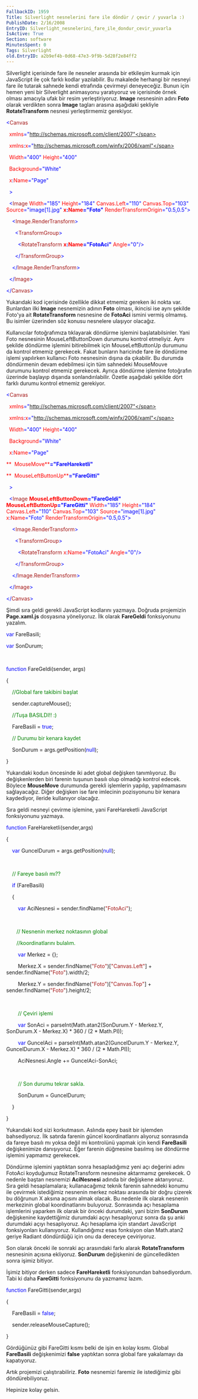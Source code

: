 ```yaml
---
FallbackID: 1959
Title: Silverlight nesnelerini fare ile döndür / çevir / yuvarla :)
PublishDate: 2/16/2008
EntryID: Silverlight_nesnelerini_fare_ile_dondur_cevir_yuvarla
IsActive: True
Section: software
MinutesSpent: 0
Tags: Silverlight
old.EntryID: a2b9ef4b-0d68-47e3-9f9b-5d28f2e84ff2
---
```

Silverlight içerisinde fare ile nesneler arasında bir etkileşim kurmak
için JavaScript ile çok farklı kodlar yazılabilir. Bu makalede herhangi
bir nesneyi fare ile tutarak sahnede kendi etrafında çevirmeyi
deneyeceğiz. Bunun için hemen yeni bir Silverlight animasyonu
yaratıyoruz ve içerisinde örnek olması amacıyla ufak bir resim
yerleştiriyoruz. **Image** nesnesinin adını **Foto** olarak verdikten
sonra **Image** tagları arasına aşağıdaki şekliyle **RotateTransform**
nesnesi yerleştirmemiz gerekiyor.

<span style="color: blue;">\<</span><span
style="color: #a31515;">Canvas</span>

<span style="color: red;">  xmlns</span><span
style="color: blue;">="http://schemas.microsoft.com/client/2007"</span>

<span style="color: red;">  xmlns</span><span
style="color: blue;">:</span><span style="color: red;">x</span><span
style="color: blue;">="http://schemas.microsoft.com/winfx/2006/xaml"</span>

<span style="color: red;">  Width</span><span
style="color: blue;">="400"</span><span style="color: red;">
Height</span><span style="color: blue;">="400"</span>

<span style="color: red;">  Background</span><span
style="color: blue;">="White"</span>

<span style="color: red;">  x</span><span
style="color: blue;">:</span><span style="color: red;">Name</span><span
style="color: blue;">="Page"</span>

<span style="color: blue;">  \></span>

<span style="color: #a31515;">  </span><span
style="color: blue;">\<</span><span
style="color: #a31515;">Image</span><span style="color: red;">
Width</span><span style="color: blue;">="185"</span><span
style="color: red;"> Height</span><span
style="color: blue;">="184"</span><span style="color: red;">
Canvas.Left</span><span style="color: blue;">="110"</span><span
style="color: red;"> Canvas.Top</span><span
style="color: blue;">="103"</span><span style="color: red;">
Source</span><span style="color: blue;">="image[1].jpg"</span><span
style="color: red;"> **x**</span><span
style="color: blue;">**:**</span><span
style="color: red;">**Name**</span><span
style="color: blue;">**="Foto"**</span><span style="color: red;">
RenderTransformOrigin</span><span
style="color: blue;">="0.5,0.5"\></span>

<span style="color: #a31515;">    </span><span
style="color: blue;">\<</span><span
style="color: #a31515;">Image.RenderTransform</span><span
style="color: blue;">\></span>

<span style="color: #a31515;">      </span><span
style="color: blue;">\<</span><span
style="color: #a31515;">TransformGroup</span><span
style="color: blue;">\></span>

<span style="color: #a31515;">        </span><span
style="color: blue;">\<</span><span
style="color: #a31515;">RotateTransform</span><span style="color: red;">
**x**</span><span style="color: blue;">**:**</span><span
style="color: red;">**Name**</span><span
style="color: blue;">**="FotoAci"**</span><span style="color: red;">
Angle</span><span style="color: blue;">="0"/\></span>

<span style="color: #a31515;">      </span><span
style="color: blue;">\</</span><span
style="color: #a31515;">TransformGroup</span><span
style="color: blue;">\></span>

<span style="color: #a31515;">    </span><span
style="color: blue;">\</</span><span
style="color: #a31515;">Image.RenderTransform</span><span
style="color: blue;">\></span>

<span style="color: #a31515;">  </span><span
style="color: blue;">\</</span><span
style="color: #a31515;">Image</span><span style="color: blue;">\></span>

<span style="color: blue;">\</</span><span
style="color: #a31515;">Canvas</span><span
style="color: blue;">\></span>

Yukarıdaki kod içerisinde özellikle dikkat etmemiz gereken iki nokta
var. Bunlardan ilki **Image** nesnemizin adının **Foto** olması,
ikincisi ise aynı şekilde Foto'ya ait **RotateTransform** nesnesine de
**FotoAci** ismini vermiş olmamış. Bu isimler üzerinden söz konusu
nesnelere ulaşıyor olacağız.

Kullanıcılar fotoğrafımıza tıklayarak döndürme işlemini
başlatabilsinler. Yani Foto nesnesinin MouseLeftButtonDown durumunu
kontrol etmeliyiz. Aynı şekilde döndürme işlemini bitirebilmek için
MouseLeftButtonUp durumunu da kontrol etmemiz gerekecek. Fakat bunların
haricinde fare ile döndürme işlemi yapılırken kullanıcı Foto nesnesinin
dışına da çıkabilir. Bu durumda döndürmenin devam edebilmesi için tüm
sahnedeki MouseMouve durumunu kontrol etmemiz gerekecek. Ayrıca döndürme
işlemine fotoğrafın üzerinde başlayıp dışarıda sonlandırılabilir. Özetle
aşağıdaki şekilde dört farklı durumu kontrol etmemiz gerekiyor.

<span style="color: blue;">\<</span><span
style="color: #a31515;">Canvas</span>

<span style="color: red;">  xmlns</span><span
style="color: blue;">="http://schemas.microsoft.com/client/2007"</span>

<span style="color: red;">  xmlns</span><span
style="color: blue;">:</span><span style="color: red;">x</span><span
style="color: blue;">="http://schemas.microsoft.com/winfx/2006/xaml"</span>

<span style="color: red;">  Width</span><span
style="color: blue;">="400"</span><span style="color: red;">
Height</span><span style="color: blue;">="400"</span>

<span style="color: red;">  Background</span><span
style="color: blue;">="White"</span>

<span style="color: red;">  x</span><span
style="color: blue;">:</span><span style="color: red;">Name</span><span
style="color: blue;">="Page"</span>

<span style="color: red;">**  MouseMove**</span><span
style="color: blue;">**="FareHareketli"**</span>

<span style="color: red;">**  MouseLeftButtonUp**</span><span
style="color: blue;">**="FareGitti"**</span>

<span style="color: blue;">  \></span>

<span style="color: #a31515;">  </span><span
style="color: blue;">\<</span><span
style="color: #a31515;">Image</span><span style="color: red;">
**MouseLeftButtonDown**</span><span
style="color: blue;">**="FareGeldi"**</span><span style="color: red;">
**MouseLeftButtonUp**</span><span
style="color: blue;">**="FareGitti"**</span> <span style="color: red;">
Width</span><span style="color: blue;">="185"</span><span
style="color: red;"> Height</span><span
style="color: blue;">="184"</span><span style="color: red;">
Canvas.Left</span><span style="color: blue;">="110"</span><span
style="color: red;"> Canvas.Top</span><span
style="color: blue;">="103"</span><span style="color: red;">
Source</span><span style="color: blue;">="image[1].jpg"</span><span
style="color: red;"> x</span><span style="color: blue;">:</span><span
style="color: red;">Name</span><span
style="color: blue;">="Foto"</span><span style="color: red;">
RenderTransformOrigin</span><span
style="color: blue;">="0.5,0.5"\></span>

<span style="color: #a31515;">    </span><span
style="color: blue;">\<</span><span
style="color: #a31515;">Image.RenderTransform</span><span
style="color: blue;">\></span>

<span style="color: #a31515;">      </span><span
style="color: blue;">\<</span><span
style="color: #a31515;">TransformGroup</span><span
style="color: blue;">\></span>

<span style="color: #a31515;">        </span><span
style="color: blue;">\<</span><span
style="color: #a31515;">RotateTransform</span><span style="color: red;">
x</span><span style="color: blue;">:</span><span
style="color: red;">Name</span><span
style="color: blue;">="FotoAci"</span><span style="color: red;">
Angle</span><span style="color: blue;">="0"/\></span>

<span style="color: #a31515;">      </span><span
style="color: blue;">\</</span><span
style="color: #a31515;">TransformGroup</span><span
style="color: blue;">\></span>

<span style="color: #a31515;">    </span><span
style="color: blue;">\</</span><span
style="color: #a31515;">Image.RenderTransform</span><span
style="color: blue;">\></span>

<span style="color: #a31515;">  </span><span
style="color: blue;">\</</span><span
style="color: #a31515;">Image</span><span style="color: blue;">\></span>

<span style="color: blue;">\</</span><span
style="color: #a31515;">Canvas</span><span
style="color: blue;">\></span>

Şimdi sıra geldi gerekli JavaScript kodlarını yazmaya. Doğruda
projemizin **Page.xaml.js** dosyasına yöneliyoruz. İlk olarak
**FareGeldi** fonksiyonunu yazalım.

<span style="color: blue;">var</span> FareBasili;

<span style="color: blue;">var</span> SonDurum;

 

<span style="color: blue;">function</span> FareGeldi(sender, args)

{

    <span style="color: green;">//Global fare takibini başlat</span>

    sender.captureMouse();

    <span style="color: green;">//Tuşa BASILDI!! :)</span>

    FareBasili = <span style="color: blue;">true</span>;

    <span style="color: green;">// Durumu bir kenara kaydet</span>

    SonDurum = args.getPosition(<span style="color: blue;">null</span>);

}

Yukarıdaki kodun öncesinde iki adet global değişken tanımlıyoruz. Bu
değişkenlerden biri farenin tuşunun basılı olup olmadığı kontrol edecek.
Böylece **MouseMove** durumunda gerekli işlemlerin yapılıp,
yapılmamasını sağlayacağız. Diğer değişken ise fare imlecinin
pozisyonunu bir kenara kaydediyor, ileride kullanıyor olacağız.

Sıra geldi nesneyi çevirme işlemine, yani FareHareketli JavaScript
fonksiyonunu yazmaya.

<span style="color: blue;">function</span> FareHareketli(sender,args)

{

    <span style="color: blue;">var</span> GuncelDurum =
args.getPosition(<span style="color: blue;">null</span>);

 

    <span style="color: green;">// Fareye basılı mı??</span>

    <span style="color: blue;">if</span> (FareBasili)

    {   

        <span style="color: blue;">var</span> AciNesnesi =
sender.findName(<span style="color: #a31515;">"FotoAci"</span>);

 

       <span style="color: green;">// Nesnenin merkez noktasının
global</span>

       <span style="color: green;">//koordinatlarını bulalım.</span>

        <span style="color: blue;">var</span> Merkez = {};     

        Merkez.X = sender.findName(<span
style="color: #a31515;">"Foto"</span>)[<span
style="color: #a31515;">"Canvas.Left"</span>] + sender.findName(<span
style="color: #a31515;">"Foto"</span>).width/2;

        Merkez.Y = sender.findName(<span
style="color: #a31515;">"Foto"</span>)[<span
style="color: #a31515;">"Canvas.Top"</span>] + sender.findName(<span
style="color: #a31515;">"Foto"</span>).height/2;

 

        <span style="color: green;">// Çeviri işlemi</span>

        <span style="color: blue;">var</span> SonAci =
parseInt(Math.atan2(SonDurum.Y - Merkez.Y, SonDurum.X - Merkez.X) \* 360
/ (2 \* Math.PI));

        <span style="color: blue;">var</span> GuncelAci =
parseInt(Math.atan2(GuncelDurum.Y - Merkez.Y, GuncelDurum.X -
Merkez.X) \* 360 / (2 \* Math.PI));

        AciNesnesi.Angle += GuncelAci-SonAci;

 

        <span style="color: green;">// Son durumu tekrar sakla.</span>

        SonDurum = GuncelDurum;

    }

}

Yukarıdaki kod sizi korkutmasın. Aslında epey basit bir işlemden
bahsediyoruz. İlk satırda farenin güncel koordinatlarını alıyoruz
sonrasında da fareye basılı mı yoksa değil mi kontrolünü yapmak için
kendi **FareBasili** değişkenimize danışıyoruz. Eğer farenin düğmesine
basılmış ise döndürme işlemini yapmamız gerekecek.

Döndürme işlemini yaptıktan sonra hesapladığımız yeni açı değerini adını
FotoAci koyduğumuz RotateTransform nesnesine aktarmamız gerekecek. O
nedenle baştan nesnemizi **AciNesnesi** adında bir değişkene
aktarıyoruz. Sıra geldi hesaplamalara; kullanacağımız teknik farenin
sahnedeki konumu ile çevirmek istediğimiz nesnenin merkez noktası
arasında bir doğru çizerek bu döğrunun X aksına açısını almak olacak. Bu
nedenle ilk olarak nesnenin merkezinin global koordinatlarını buluyoruz.
Sonrasında açı hesaplama işlemlerini yaparken ilk olarak bir önceki
durumdaki, yani bizim **SonDurum** değişkenine kaydettiğimiz durumdaki
açıyı hesaplıyoruz sonra da şu anki durumdaki açıyı hesaplıyoruz. Açı
hesaplama için standart JavaScript fonksiyonları kullanıyoruz.
Kullandığımız esas fonksiyon olan Math.atan2 geriye Radiant döndürdüğü
için onu da dereceye çeviriyoruz.

Son olarak önceki ile sonraki açı arasındaki farkı alarak
**RotateTransform** nesnesinin açısına ekliyoruz. **SonDurum**
değişkenini de güncelledikten sonra işimiz bitiyor.

İşimiz bitiyor derken sadece **FareHareketli** fonksiyonundan
bahsediyordum. Tabi ki daha **FareGitti** fonksiyonunu da yazmamız
lazım.

<span style="color: blue;">function</span> FareGitti(sender,args)

{

    FareBasili = <span style="color: blue;">false</span>;

    sender.releaseMouseCapture();

}

Gördüğünüz gibi FareGitti kısmı belki de işin en kolay kısmı. Global
**FareBasili** değişkenimizi **false** yaptıktan sonra global fare
yakalamayı da kapatıyoruz.

Artık projemizi çalıştırabiliriz. **Foto** nesnemizi faremiz ile
istediğimiz gibi döndürebiliyoruz.

Hepinize kolay gelsin.


